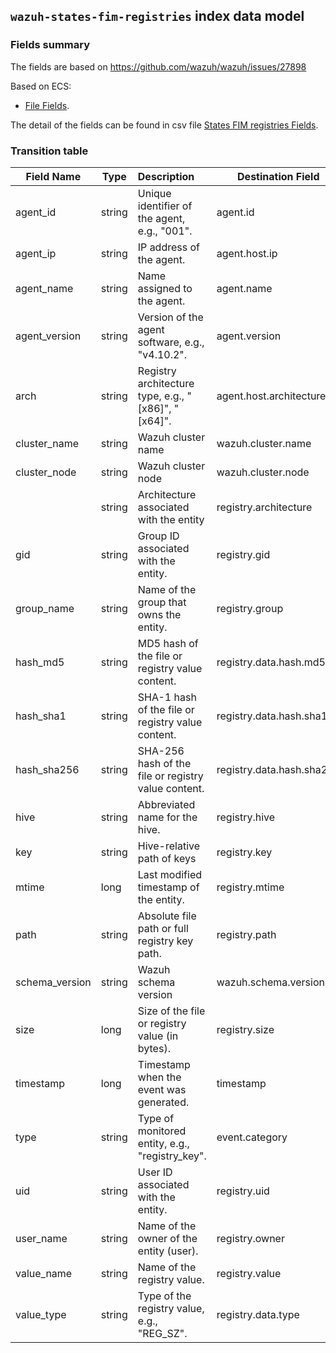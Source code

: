 ## `wazuh-states-fim-registries` index data model

### Fields summary

The fields are based on https://github.com/wazuh/wazuh/issues/27898

Based on ECS:

- [File Fields](https://www.elastic.co/guide/en/ecs/current/ecs-file.html).

The detail of the fields can be found in csv file [States FIM registries Fields](fields.csv).

### Transition table


| Field Name     | Type   | Description                                         | Destination Field         | Custom |
| -------------- | ------ | :-------------------------------------------------- | ------------------------- | ------ |
| agent_id       | string | Unique identifier of the agent, e.g., "001".        | agent.id                  | FALSE  |
| agent_ip       | string | IP address of the agent.                            | agent.host.ip             | TRUE   |
| agent_name     | string | Name assigned to the agent.                         | agent.name                | FALSE  |
| agent_version  | string | Version of the agent software, e.g., "v4.10.2".     | agent.version             | FALSE  |
| arch           | string | Registry architecture type, e.g., "[x86]", "[x64]". | agent.host.architecture   | TRUE   |
| cluster_name   | string | Wazuh cluster name                                  | wazuh.cluster.name        | TRUE   |
| cluster_node   | string | Wazuh cluster node                                  | wazuh.cluster.node        | TRUE   |
|                | string | Architecture associated with the entity             | registry.architecture     | TRUE   |
| gid            | string | Group ID associated with the entity.                | registry.gid              | TRUE   |
| group_name     | string | Name of the group that owns the entity.             | registry.group            | TRUE   |
| hash_md5       | string | MD5 hash of the file or registry value content.     | registry.data.hash.md5    | TRUE   |
| hash_sha1      | string | SHA-1 hash of the file or registry value content.   | registry.data.hash.sha1   | TRUE   |
| hash_sha256    | string | SHA-256 hash of the file or registry value content. | registry.data.hash.sha256 | TRUE   |
| hive           | string | Abbreviated name for the hive.                      | registry.hive             | FALSE  |
| key            | string | Hive-relative path of keys                          | registry.key              | FALSE  |
| mtime          | long   | Last modified timestamp of the entity.              | registry.mtime            | TRUE   |
| path           | string | Absolute file path or full registry key path.       | registry.path             | FALSE  |
| schema_version | string | Wazuh schema version                                | wazuh.schema.version      | TRUE   |
| size           | long   | Size of the file or registry value (in bytes).      | registry.size             | TRUE   |
| timestamp      | long   | Timestamp when the event was generated.             | timestamp                 | FALSE  |
| type           | string | Type of monitored entity, e.g., "registry_key".     | event.category            | FALSE  |
| uid            | string | User ID associated with the entity.                 | registry.uid              | TRUE   |
| user_name      | string | Name of the owner of the entity (user).             | registry.owner            | TRUE   |
| value_name     | string | Name of the registry value.                         | registry.value            | FALSE  |
| value_type     | string | Type of the registry value, e.g., "REG_SZ".         | registry.data.type        | FALSE  |
